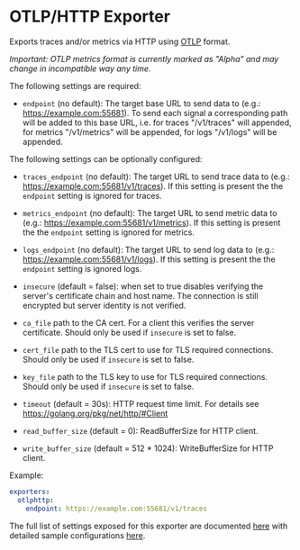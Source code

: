 # OTLP/HTTP Exporter

Exports traces and/or metrics via HTTP using [OTLP](
https://github.com/open-telemetry/opentelemetry-specification/blob/master/specification/protocol/otlp.md)
format.

*Important: OTLP metrics format is currently marked as "Alpha" and may change in
incompatible way any time.*

The following settings are required:

- `endpoint` (no default): The target base URL to send data to (e.g.: https://example.com:55681).
  To send each signal a corresponding path will be added to this base URL, i.e. for traces
  "/v1/traces" will appended, for metrics "/v1/metrics" will be appended, for logs
  "/v1/logs" will be appended. 

The following settings can be optionally configured:

- `traces_endpoint` (no default): The target URL to send trace data to (e.g.: https://example.com:55681/v1/traces).
   If this setting is present the the `endpoint` setting is ignored for traces.
- `metrics_endpoint` (no default): The target URL to send metric data to (e.g.: https://example.com:55681/v1/metrics).
   If this setting is present the the `endpoint` setting is ignored for metrics.
- `logs_endpoint` (no default): The target URL to send log data to (e.g.: https://example.com:55681/v1/logs).
   If this setting is present the the `endpoint` setting is ignored logs.

- `insecure` (default = false): when set to true disables verifying the server's
  certificate chain and host name. The connection is still encrypted but server identity
  is not verified.
- `ca_file` path to the CA cert. For a client this verifies the server certificate. Should
  only be used if `insecure` is set to false.
- `cert_file` path to the TLS cert to use for TLS required connections. Should
  only be used if `insecure` is set to false.
- `key_file` path to the TLS key to use for TLS required connections. Should
  only be used if `insecure` is set to false.

- `timeout` (default = 30s): HTTP request time limit. For details see https://golang.org/pkg/net/http/#Client
- `read_buffer_size` (default = 0): ReadBufferSize for HTTP client.
- `write_buffer_size` (default = 512 * 1024): WriteBufferSize for HTTP client.


Example:

```yaml
exporters:
  otlphttp:
    endpoint: https://example.com:55681/v1/traces
```

The full list of settings exposed for this exporter are documented [here](./config.go)
with detailed sample configurations [here](./testdata/config.yaml).
